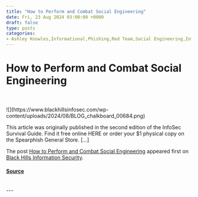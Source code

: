 ```yaml
---
title: "How to Perform and Combat Social Engineering"
date: Fri, 23 Aug 2024 03:00:00 +0000
draft: false
type: posts
categories: 
- Ashley Knowles,Informational,Phishing,Red Team,Social Engineering,InfoSec Survival Guide
---
```

# How to Perform and Combat Social Engineering

<br/>

<br/>
![](https://www.blackhillsinfosec.com/wp-content/uploads/2024/08/BLOG_chalkboard_00684.png)

This article was originally published in the second edition of the InfoSec Survival Guide. Find it free online HERE or order your $1 physical copy on the Spearphish General Store. \[…\]

The post [How to Perform and Combat Social Engineering](https://www.blackhillsinfosec.com/how-to-perform-and-combat-social-engineering/) appeared first on [Black Hills Information Security](https://www.blackhillsinfosec.com).

#### [Source](https://www.blackhillsinfosec.com/how-to-perform-and-combat-social-engineering/)

<br/>
---
